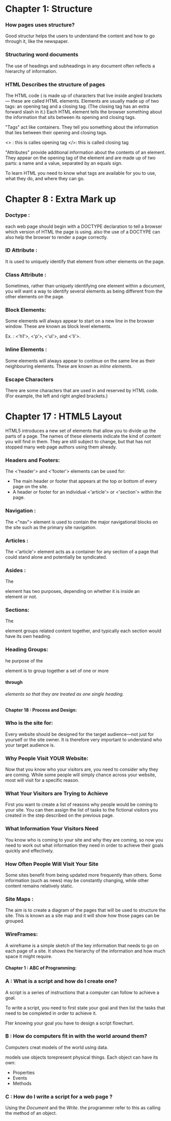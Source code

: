 # Chapter 1: Structure
### How pages uses structure?
Good structur helps the users to understand the content and how to go through it, like the newspaper.
### Structuring word documents
The use of headings and subheadings in any document often reflects a hierarchy of information.

### HTML Describes the structure of pages 
The HTML code ( is made up of characters that live inside angled brackets — these are called HTML elements. Elements are usually made up of two tags: an opening tag and a closing tag. (The closing tag has an extra forward slash in it.) Each HTML element tells the browser something about the information that sits between its opening and closing tags.

"Tags" act like containers. They tell you something about the information that lies between their opening and closing tags.

<> : this is calles opening tag
</>: this is called closing tag

"Attributes" provide additional information about the contents of an element. They appear on the opening tag of the element and are made up of two parts: a name and a value, separated by an equals sign.

To learn HTML you need to know what tags are available for you to use, what they do, and where they can go.

# Chapter 8 : Extra Mark up

### Doctype : 
each web page should begin with a DOCTYPE declaration to tell a browser which version of HTML the page is using. also the use of a DOCTYPE can also help the browser to render a page correctly.

### ID Attribute :
It is used to uniquely identify that element from other elements on the page.

### Class Attribute :
Sometimes, rather than uniquely identifying one element within a document, you will want a
way to identify several elements as being different from the other elements on the page. 

### Block Elements:

Some elements will always appear to start on a new line in the browser window. These are known as block level elements. 

Ex. : <'h1'>, <'p'>, <'ul'>, and <'li'>.


### Inline Elements :
Some elements will always appear to continue on the same line as their neighbouring elements. These are known as *inline elements*.

### Escape Characters
There are some characters that are used in and reserved by HTML code. (For example, the left and right angled brackets.)

# Chapter 17 : HTML5 Layout 

HTML5 introduces a new set of elements that allow you to divide up the parts of a page. The names of these elements indicate the kind of content you will find in them. They are still subject to change, but that has not
stopped many web page authors using them already.

### Headers and Footers:

The <'header'> and <'footer'> elements can be used for:
* The main header or footer that appears at the top or bottom of every page on the site.
* A header or footer for an individual <'article'> or <'section'> within the page.

### Navigation :

The <"nav"> element is used to contain the major navigational blocks on the site such as the
primary site navigation.

### Articles :
The <'article'> element acts as a container for any section of a page that could stand alone and
potentially be syndicated.

### Asides :
The <aside> element has two purposes, depending on whether it is inside an <article> element or not.

### Sections:

The <section> element groups related content together, and typically each section would have its own heading.

### Heading Groups:

he purpose of the <hgroup> element is to group together a set of one or more <h1> through <h6> elements so that they are treated as one single heading. 

# Chapter 18 : Process and Design:

### Who is the site for:

Every website should be designed for the target audience—not just for yourself or the site owner. It is therefore very important to understand who your target audience is.

### Why People Visit YOUR Website:

Now that you know who your visitors are, you need to consider why they are coming. While some people will simply chance across your website, most will visit for a specific reason.

### What Your Visitors are Trying to Achieve

First you want to create a list of reasons why people would be coming to your site. You can then assign the list of tasks to the fictional visitors you created in the step described on the previous page.

### What Information Your Visitors Need

You know who is coming to your site and why they are coming, so now you need to work out what information they need in order to achieve their goals quickly and effectively.

### How Often People Will Visit Your Site

Some sites benefit from being updated more frequently than others. Some information (such as news) may be constantly changing, while other content remains relatively static.

### Site Maps :
The aim is to create a diagram of the pages that will be used to structure the site. This is known as a site map and it will show how those pages can be grouped.

### WireFrames:

A wireframe is a simple sketch of the key information that needs to go on each page of a site. It shows the hierarchy of the information and how much space it might require.

# Chapter 1 : ABC of Programming:

### A : What is a script and how do  I create one?

A script is a series of instructions that a computer can follow to achieve a goal. 

To write a script, you need to first state your goal and then list the tasks that need to be completed in
order to achieve it. 

Fter knowing your goal you have to design a script flowchart.

### B : How do computers fit in with the world around them?

Computers creat models of the world using data.

models use objects torepresent physical things. Each object can have its own:
* Properties
*  Events
*  Methods

### C : How do I write a script for a web page ?

Using the *Document* and the *Write*. the programmer refer to this as calling the method of an object.


